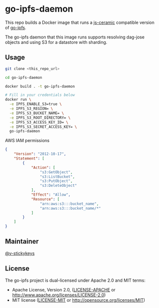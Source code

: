 # go-ipfs-daemon

This repo builds a Docker image that runs a [js-ceramic](https://github.com/ceramicnetwork/js-ceramic) compatible version of [go-ipfs](https://github.com/ipfs/go-ipfs).

The go-ipfs daemon that this image runs supports resolving dag-jose objects and using S3 for a datastore with sharding.

## Usage

```sh
git clone <this_repo_url>

cd go-ipfs-daemon

docker build . -t go-ipfs-daemon

# Fill in your credentials below
docker run \
  -e IPFS_ENABLE_S3=true \
  -e IPFS_S3_REGION= \
  -e IPFS_S3_BUCKET_NAME= \
  -e IPFS_S3_ROOT_DIRECTORY= \
  -e IPFS_S3_ACCESS_KEY_ID= \
  -e IPFS_S3_SECRET_ACCESS_KEY= \
  go-ipfs-daemon

```

AWS IAM permissions
```json
{
    "Version": "2012-10-17",
    "Statement": [
        {
            "Action": [
                "s3:GetObject",
                "s3:ListBucket",
                "s3:PutObject",
                "s3:DeleteObject"
            ],
            "Effect": "Allow",
            "Resource": [
                "arn:aws:s3:::bucket_name",
                "arn:aws:s3:::bucket_name/*"
            ]
        }
    ]
}
```

## Maintainer

[@v-stickykeys](https://github.com/v-stickykeys)

## License

The go-ipfs project is dual-licensed under Apache 2.0 and MIT terms:

- Apache License, Version 2.0, ([LICENSE-APACHE](https://github.com/ipfs/go-ipfs/blob/master/LICENSE-APACHE) or http://www.apache.org/licenses/LICENSE-2.0)
- MIT license ([LICENSE-MIT](https://github.com/ipfs/go-ipfs/blob/master/LICENSE-MIT) or http://opensource.org/licenses/MIT)
